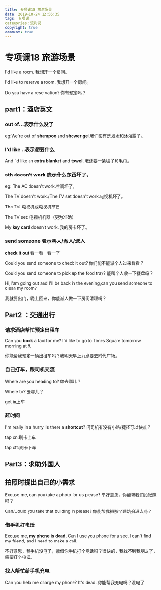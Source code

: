 ```yaml
---
title: 专项课18 旅游场景
date: 2019-10-24 12:56:35
tags: 专项课
categories：流利说
copyright: true
comment: true
---
```


# 专项课18 旅游场景

I'd like a room. 我想开一个房间。

I'd like to reserve a room. 我想开一个房间。

Do you have a reservation? 你有预定吗？

## part1：酒店英文

### out of...表示什么没了

eg:We're out of **shampoo** and **shower gel**.我们没有洗发水和沐浴露了。

### I‘d like ..表示想要什么

And I'd like an **extra blanket** and **towel**. 我还要一条毯子和毛巾。

### sth doesn't work 表示什么东西坏了。

eg: The AC doesn't work.空调坏了。

The TV doesn't work./The TV set doesn't work.电视机坏了。

The TV: 电视机或电视机节目

The TV set: 电视机机器（更为准确）

My **key card** doesn't work. 我的房卡坏了。

### send someone 表示叫人/派人/送人

**check it out** 看一看，看一下 

Could you send someone to check it out? 你们能不能派个人过来看看？

Could you send someone to pick up the food tray? 能叫个人收一下餐盘吗？

Hi,I'am going out and I'll be back in the evening,can you send someone to clean my room?

我就要出门，晚上回来，你能派人做一下房间清理吗？

## Part2 ：交通出行

### 请求酒店帮忙预定出租车

Can you **book** a taxi for me? I'd like to go to Times Square tomorrow morning at 9.

你能帮我预定一辆出租车吗？我明天早上九点要去时代广场。

### 自己打车，跟司机交流

Where are you heading to? 你去哪儿？

Where to? 去哪儿？

get in上车

### 赶时间

I'm really in a hurry. Is there a **shortcut**? 问司机有没有小路/捷径可以快点？

tap on:刷卡上车

tap off:刷卡下车

## Part3：求助外国人

## 拍照时提出自己的小需求

Excuse me, can you take a photo for us please? 不好意思，你能帮我们拍张照吗？

Can/Could you take that building in please? 你能帮我把那个建筑拍进去吗？

### 借手机打电话

Excuse me, **my phone is dead**, Can I use you phone for a sec. I can't find my friend, and I need to make a call.

不好意思，我手机没电了，能借你手机打个电话吗？很快的，我找不到我朋友了，需要打个电话。

### 找人帮忙给手机充电

Can you help me charge my phone? It's dead. 你能帮我充电吗？没电了